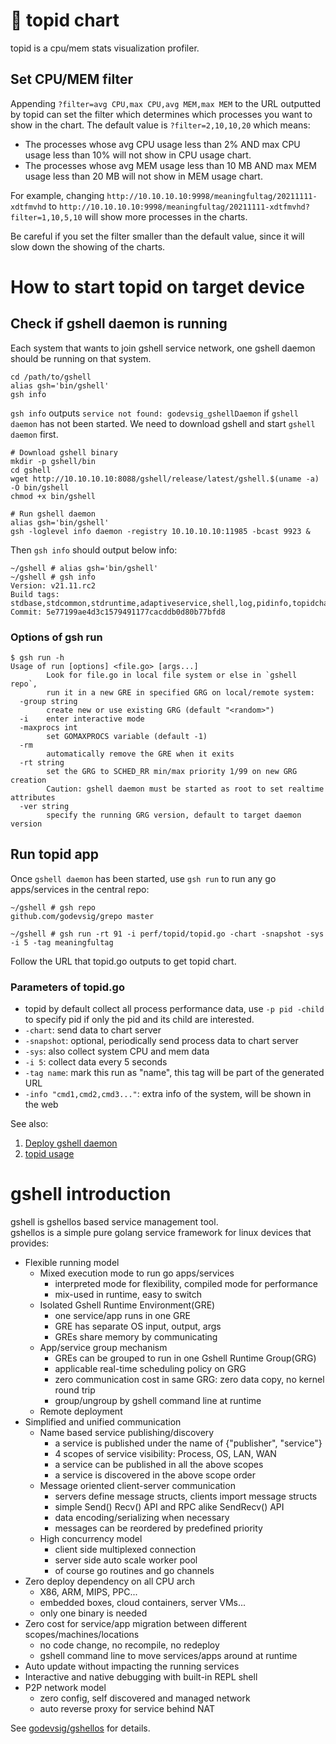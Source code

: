 # 🚀 topid chart

topid is a cpu/mem stats visualization profiler.

## Set CPU/MEM filter

Appending `?filter=avg CPU,max CPU,avg MEM,max MEM` to the URL outputted by topid can
set the filter which determines which processes you want to show in the chart.
The default value is `?filter=2,10,10,20` which means:

- The processes whose avg CPU usage less than 2% AND max CPU usage less than 10%
  will not show in CPU usage chart.
- The processes whose avg MEM usage less than 10 MB AND max MEM usage less than 20 MB
  will not show in MEM usage chart.

For example, changing `http://10.10.10.10:9998/meaningfultag/20211111-xdtfmvhd` to
`http://10.10.10.10:9998/meaningfultag/20211111-xdtfmvhd?filter=1,10,5,10` will
show more processes in the charts.

Be careful if you set the filter smaller than the default value, since it will slow down
the showing of the charts.

# How to start topid on target device

## Check if gshell daemon is running

Each system that wants to join gshell service network, one gshell daemon should be running on that system.

```shell
cd /path/to/gshell
alias gsh='bin/gshell'
gsh info
```

`gsh info` outputs `service not found: godevsig_gshellDaemon` if `gshell daemon` has not been started.
We need to download gshell and start `gshell daemon` first.

```shell
# Download gshell binary
mkdir -p gshell/bin
cd gshell
wget http://10.10.10.10:8088/gshell/release/latest/gshell.$(uname -a) -O bin/gshell
chmod +x bin/gshell

# Run gshell daemon
alias gsh='bin/gshell'
gsh -loglevel info daemon -registry 10.10.10.10:11985 -bcast 9923 &
```

Then `gsh info` should output below info:

```
~/gshell # alias gsh='bin/gshell'
~/gshell # gsh info
Version: v21.11.rc2
Build tags: stdbase,stdcommon,stdruntime,adaptiveservice,shell,log,pidinfo,topidchartmsg
Commit: 5e77199ae4d3c1579491177cacddb0d80b77bfd8
```

### Options of gsh run

```shell
$ gsh run -h
Usage of run [options] <file.go> [args...]
        Look for file.go in local file system or else in `gshell repo`,
        run it in a new GRE in specified GRG on local/remote system:
  -group string
        create new or use existing GRG (default "<random>")
  -i    enter interactive mode
  -maxprocs int
        set GOMAXPROCS variable (default -1)
  -rm
        automatically remove the GRE when it exits
  -rt string
        set the GRG to SCHED_RR min/max priority 1/99 on new GRG creation
        Caution: gshell daemon must be started as root to set realtime attributes
  -ver string
        specify the running GRG version, default to target daemon version
```

## Run topid app

Once `gshell daemon` has been started, use `gsh run` to run any go apps/services in the central repo:

```
~/gshell # gsh repo
github.com/godevsig/grepo master

~/gshell # gsh run -rt 91 -i perf/topid/topid.go -chart -snapshot -sys -i 5 -tag meaningfultag
```

Follow the URL that topid.go outputs to get topid chart.

### Parameters of topid.go

- topid by default collect all process performance data, use `-p pid -child` to specify
  pid if only the pid and its child are interested.
- `-chart`: send data to chart server
- `-snapshot`: optional, periodically send process data to chart server
- `-sys`: also collect system CPU and mem data
- `-i 5`: collect data every 5 seconds
- `-tag name`: mark this run as "name", this tag will be part of the generated URL
- `-info "cmd1,cmd2,cmd3..."`: extra info of the system, will be shown in the web

See also:

1. [Deploy gshell daemon](https://github.com/godevsig/gshellos/blob/master/docs/daemon.md)
1. [topid usage](https://github.com/godevsig/grepo/tree/master/perf/topid/README.md)

# gshell introduction

gshell is gshellos based service management tool.  
gshellos is a simple pure golang service framework for linux devices that provides:

- Flexible running model
  - Mixed execution mode to run go apps/services
    - interpreted mode for flexibility, compiled mode for performance
    - mix-used in runtime, easy to switch
  - Isolated Gshell Runtime Environment(GRE)
    - one service/app runs in one GRE
    - GRE has separate OS input, output, args
    - GREs share memory by communicating
  - App/service group mechanism
    - GREs can be grouped to run in one Gshell Runtime Group(GRG)
    - applicable real-time scheduling policy on GRG
    - zero communication cost in same GRG: zero data copy, no kernel round trip
    - group/ungroup by gshell command line at runtime
  - Remote deployment
- Simplified and unified communication
  - Name based service publishing/discovery
    - a service is published under the name of {"publisher", "service"}
    - 4 scopes of service visibility: Process, OS, LAN, WAN
    - a service can be published in all the above scopes
    - a service is discovered in the above scope order
  - Message oriented client-server communication
    - servers define message structs, clients import message structs
    - simple Send() Recv() API and RPC alike SendRecv() API
    - data encoding/serializing when necessary
    - messages can be reordered by predefined priority
  - High concurrency model
    - client side multiplexed connection
    - server side auto scale worker pool
    - of course go routines and go channels
- Zero deploy dependency on all CPU arch
  - X86, ARM, MIPS, PPC...
  - embedded boxes, cloud containers, server VMs...
  - only one binary is needed
- Zero cost for service/app migration between different scopes/machines/locations
  - no code change, no recompile, no redeploy
  - gshell command line to move services/apps around at runtime
- Auto update without impacting the running services
- Interactive and native debugging with built-in REPL shell
- P2P network model
  - zero config, self discovered and managed network
  - auto reverse proxy for service behind NAT

See [godevsig/gshellos](https://github.com/godevsig/gshellos) for details.
